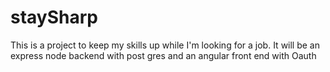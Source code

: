 # staySharp

This is a project to keep my skills up while I'm looking for a job. It will be an express node backend with post gres and an angular front end with Oauth
